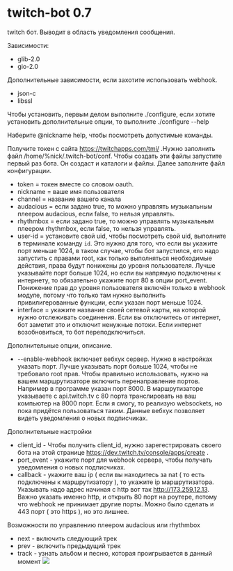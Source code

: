 # twitch-bot 0.7
twitch бот. Выводит в область уведомления сообщения.

Зависимости:
* glib-2.0
* gio-2.0

Дополнительные зависимости, если захотите использовать webhook.
* json-c
* libssl


Чтобы установить, первым делом выполните ./configure, если хотите установить дополнительные опции, то выполните ./configure --help

Наберите @nickname help, чтобы посмотреть допустимые команды.

Получите токен с сайта https://twitchapps.com/tmi/ .Нужно заполнить файл /home/%nick/.twitch-bot/conf. Чтобы создать эти файлы запустите первый раз бота. Он создаст и каталоги и файлы. Далее заполните файл конфигурации.
* token = токен вместе со словом oauth.
* nickname = ваше имя пользователя 
* channel = название вашего канала
* audacious = если задано true, то можно управлять музыкальным плеером audacious, если false, то нельзя управлять.
* rhythmbox = если задано true, то можно управлять музыкальным плеером rhythmbox, если false, то нельзя управлять.
* user-id = установите свой uid, чтобы посмотреть свой uid, выполните в терминале команду `id`. Это нужно для того, что если вы укажите порт меньше 1024, в таком случае, чтобы бот запустился, его надо запустить с правами root, как только выполняться необходимые действия, права будут понижены до уровня пользователя. Лучше указывайте порт больше 1024, но если вы напрямую подключены к интернету, то обязательно укажите порт 80 в опции port_event. Понижение прав до уровня пользователя включён только в webhook модуле, потому что только там нужно выполнить привилигерованные функции, если указан порт меньше 1024.
* interface = укажите название своей сетевой карты, на которой нужно отслеживать соединения. Если вы отключитесь от интернет, бот заметит это и отключит ненужные потоки. Если интернет возобновиться, то бот переподключиться.

Дополнительные опции, описание.
* --enable-webhook включает вебхук сервер. Нужно в настройках указать порт. Лучше указывать порт больше 1024, чтобы не требовало root прав. Чтобы правильно использовать, нужно на вашем маршрутизаторе включить перенаправление портов. Например в программе указан порт 8000. В маршрутизаторе указываете с api.twitch.tv с 80 порта транслировать на ваш компьютер на 8000 порт. Если я смогу, то реализую websockets, но пока придётся пользоваться таким. Данные вебхук позволяет видеть уведомления о новых подписчиках.


Дополнительные настройки
* client_id - Чтобы получить client_id, нужно зарегестрировать своего бота на этой странице https://dev.twitch.tv/console/apps/create .
* port_event - укажите порт для webhook сервера, чтобы получать уведомления о новых подписчиках.
* callback - укажите ваш ip ( если вы находитесь за nat ( то есть подключены к маршрутизатору ), то укажите ip маршрутизатора. Указывать надо адрес начиная с http вот так http://173.259.12.13. Важно указать именно http, и открыть 80 порт на роутере, потому что webhook не принимает другие порты. Можно было сделать и 443 порт ( это https ), но это лишнее.

Возможности по управлению плеером audacious или rhythmbox
* next - включить следующий трек
* prev - включить предыдущий трек
* track - узнать альбом и песню, которая проигрывается в данный момент
![](http://s1.uploadpics.ru/images/Wylq3uVVHS.png)
